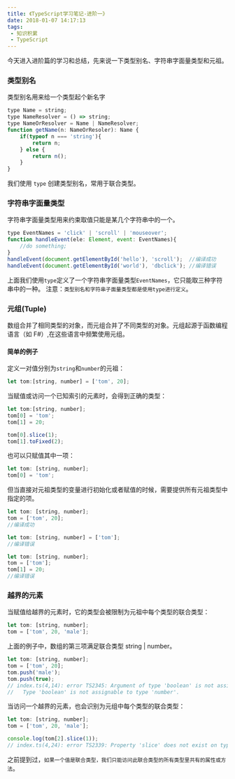 ```yaml
---
title: 《TypeScript学习笔记-进阶一》
date: 2018-01-07 14:17:13
tags:
 - 知识积累
 - TypeScript
---
```

今天进入进阶篇的学习和总结，先来说一下类型别名、字符串字面量类型和元祖。

### 类型别名
类型别名用来给一个类型起个新名字

```javascript
type Name = string;
type NameResolver = () => string;
type NameOrResolver = Name | NameResolver;
function getName(n: NameOrResoler): Name {
    if(typeof n === 'string'){
        return n;
    } else {
        return n();
    }
}
```
我们使用 `type` 创建类型别名，常用于联合类型。

### 字符串字面量类型
字符串字面量类型用来约束取值只能是某几个字符串中的一个。
```javascript
type EventNames = 'click' | 'scroll' | 'mouseover';
function handleEvent(ele: Element, event: EventNames){
    //do something;
}
handleEvent(document.getElementById('hello'), 'scroll');  //编译成功
handleEvent(document.getElementById('world'), 'dbclick'); //编译错误
```
上面我们使用`type`定义了一个字符串字面量类型`EventNames`，它只能取三种字符串中的一种。
注意：`类型别名和字符串子面量类型都是使用type进行定义`。

### 元组(Tuple)
数组合并了相同类型的对象，而元组合并了不同类型的对象。元组起源于函数编程语言（如 F#）,在这些语言中频繁使用元组。

#### 简单的例子
定义一对值分别为`string`和`number`的元祖：
```javascript
let tom:[string, number] = ['tom', 20];
```
当赋值或访问一个已知索引的元素时，会得到正确的类型：
```javascript
let tom:[string, number];
tom[0] = 'tom';
tom[1] = 20;

tom[0].slice(1);
tom[1].toFixed(2);
```
也可以只赋值其中一项：
```javascript
let tom: [string, number];
tom[0] = 'tom';
```
但当直接对元祖类型的变量进行初始化或者赋值的时候，需要提供所有元祖类型中指定的项。
```javascript
let tom: [string, number];
tom = ['tom', 20];
//编译成功

let tom: [string, number] = ['tom'];
//编译错误

let tom: [string, number];
tom = ['tom'];
tom[1] = 20;
//编译错误
```

### 越界的元素
当赋值给越界的元素时，它的类型会被限制为元祖中每个类型的联合类型：
```javascript
let tom: [string, number];
tom = ['tom', 20, 'male'];
```
上面的例子中，数组的第三项满足联合类型 string | number。
```javascript
let tom: [string, number];
tom = ['tom', 20];
tom.push('male');
tom.push(true);
// index.ts(4,14): error TS2345: Argument of type 'boolean' is not assignable to parameter of type 'string | number'.
//   Type 'boolean' is not assignable to type 'number'.
```
当访问一个越界的元素，也会识别为元组中每个类型的联合类型：
```javascript
let tom: [string, number];
tom = ['tom', 20, 'male'];

console.log(tom[2].slice(1));
// index.ts(4,24): error TS2339: Property 'slice' does not exist on type 'string | number'.
```
之前提到过，`如果一个值是联合类型，我们只能访问此联合类型的所有类型里共有的属性或方法`。
